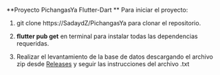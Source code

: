 **Proyecto PichangasYa Flutter-Dart
**
Para iniciar el proyecto:

1. git clone https://SadaydZ/PichangasYa para clonar el repositorio.
   
2. **flutter pub get** en terminal para instalar todas las dependencias requeridas.

3. Realizar el levantamiento de la base de datos descargando el archivo zip desde [Releases](https://github.com/SadaydZ/PichangasYa/releases) y seguir las instrucciones del archivo .txt
